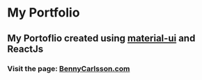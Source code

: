 # My Portfolio

## My Portoflio created using [material-ui](https://material-ui.com/) and ReactJs

### Visit the page: [BennyCarlsson.com](https://bennycarlsson.com/)
